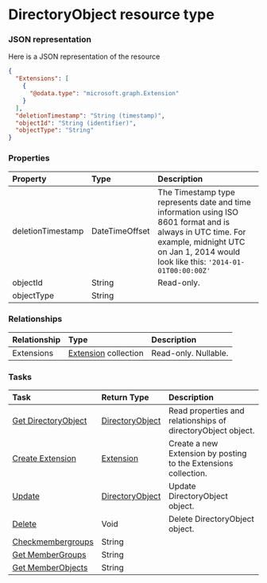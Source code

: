 # DirectoryObject resource type



### JSON representation

Here is a JSON representation of the resource

<!-- {
  "blockType": "resource",
  "optionalProperties": [
    "Extensions"
  ],
  "@odata.type": "microsoft.graph.DirectoryObject"
}-->

```json
{
  "Extensions": [
    {
      "@odata.type": "microsoft.graph.Extension"
    }
  ],
  "deletionTimestamp": "String (timestamp)",
  "objectId": "String (identifier)",
  "objectType": "String"
}

```
### Properties
| Property	   | Type	|Description|
|:---------------|:--------|:----------|
|deletionTimestamp|DateTimeOffset|The Timestamp type represents date and time information using ISO 8601 format and is always in UTC time. For example, midnight UTC on Jan 1, 2014 would look like this: `'2014-01-01T00:00:00Z'`|
|objectId|String| Read-only.|
|objectType|String||

### Relationships
| Relationship | Type	|Description|
|:---------------|:--------|:----------|
|Extensions|[Extension](extension.md) collection| Read-only. Nullable.|

### Tasks

| Task		   | Return Type	|Description|
|:---------------|:--------|:----------|
|[Get DirectoryObject](../api/directoryobject_get.md) | [DirectoryObject](directoryobject.md) |Read properties and relationships of directoryObject object.|
|[Create Extension](../api/directoryobject_post_extensions.md) |[Extension](extension.md)| Create a new Extension by posting to the Extensions collection.|
|[Update](../api/directoryobject_update.md) | [DirectoryObject](directoryobject.md)	|Update DirectoryObject object. |
|[Delete](../api/directoryobject_delete.md) | Void	|Delete DirectoryObject object. |
|[Checkmembergroups](../api/directoryobject_checkmembergroups.md)|String||
|[Get MemberGroups](../api/directoryobject_getmembergroups.md)|String||
|[Get MemberObjects](../api/directoryobject_getmemberobjects.md)|String||

<!-- uuid: 98c8a99e-cbd4-4707-aa90-f18143411443
2015-10-16 10:07:49 UTC -->
<!-- {
  "type": "#page.annotation",
  "description": "DirectoryObject resource",
  "keywords": "",
  "section": "documentation",
  "tocPath": ""
}-->